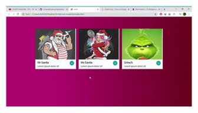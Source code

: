 ![img alt](https://github.com/ComputerScienceHayk/cards-info.github.io/blob/master/images/image.gif)
